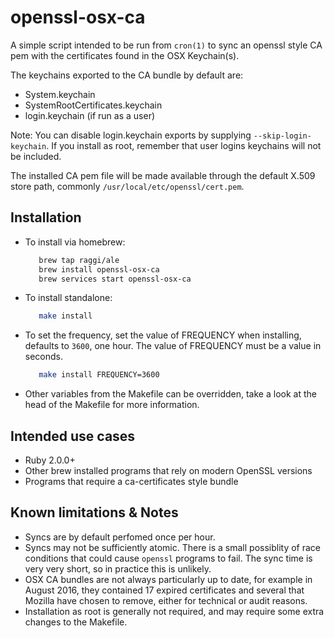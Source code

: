 # openssl-osx-ca

A simple script intended to be run from `cron(1)` to sync an openssl style CA
pem with the certificates found in the OSX Keychain(s).

The keychains exported to the CA bundle by default are:
 * System.keychain
 * SystemRootCertificates.keychain
 * login.keychain (if run as a user)

Note: You can disable login.keychain exports by supplying
`--skip-login-keychain`. If you install as root, remember that user logins
keychains will not be included.

The installed CA pem file will be made available through the default X.509 store
path, commonly `/usr/local/etc/openssl/cert.pem`.

## Installation

 * To install via homebrew:
   ``` bash
      brew tap raggi/ale
      brew install openssl-osx-ca
      brew services start openssl-osx-ca
   ```

 * To install standalone:
   ``` bash
      make install
   ```

 * To set the frequency, set the value of FREQUENCY when installing, defaults to
   `3600`, one hour. The value of FREQUENCY must be a value in seconds.
   ``` bash
      make install FREQUENCY=3600
   ```

 * Other variables from the Makefile can be overridden, take a look at the head
   of the Makefile for more information.

## Intended use cases

 * Ruby 2.0.0+
 * Other brew installed programs that rely on modern OpenSSL versions
 * Programs that require a ca-certificates style bundle

## Known limitations & Notes

 * Syncs are by default perfomed once per hour.
 * Syncs may not be sufficiently atomic. There is a small possiblity of race
   conditions that could cause `openssl` programs to fail. The sync time is very
   very short, so in practice this is unlikely.
 * OSX CA bundles are not always particularly up to date, for example in August
   2016, they contained 17 expired certificates and several that Mozilla have
   chosen to remove, either for technical or audit reasons.
 * Installation as root is generally not required, and may require some extra
   changes to the Makefile.
